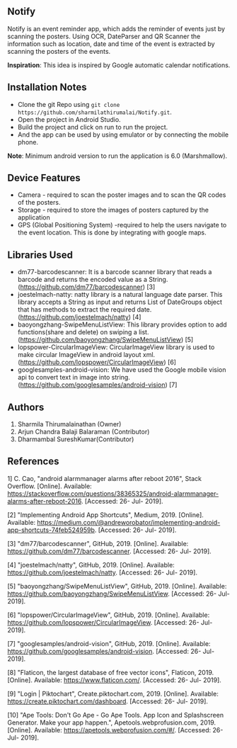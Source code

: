 ## Notify
Notify is an event reminder app, which adds the reminder of events just by scanning the posters. Using OCR, DateParser and QR Scanner the information such as location, date and time of the event is extracted by scanning the posters of the events.

**Inspiration**: This idea is inspired by Google automatic calendar notifications.    


## Installation Notes
* Clone the git Repo using `git clone https://github.com/sharmilathirumalai/Notify.git`.
* Open the project in Android Studio.
* Build the project and click on run to run the project.
* And the app can be used by using emulator or by connecting the mobile phone.

**Note**:	Minimum android version to run the application is 6.0 (Marshmallow).


## Device Features
* Camera - required to scan the poster images and to scan the QR codes of the posters.
* Storage - required to store the images of posters captured by the application
* GPS (Global Positioning System) -required to help the users navigate to the event location. This is done by integrating with google maps.


## Libraries Used
*	dm77-barcodescanner: It is a barcode scanner library that reads a barcode and returns the encoded value as a String. (https://github.com/dm77/barcodescanner) [3]
*	joestelmach-natty: natty library is a natural language date parser. This library accepts a String as input and returns List of DateGroups object that has methods to extract the required date. (https://github.com/joestelmach/natty) [4]
*	baoyongzhang-SwipeMenuListView: This library provides option to add functions(share and delete) on swiping a list. (https://github.com/baoyongzhang/SwipeMenuListView) [5]
*	lopspower-CircularImageView: CircularImageView library is used to make circular ImageView in android layout xml. (https://github.com/lopspower/CircularImageView) [6]
*	googlesamples-android-vision: We have used the Google mobile vision api to convert text in image into string. (https://github.com/googlesamples/android-vision) [7]


## Authors
1. Sharmila Thirumalainathan (Owner)
2. Arjun Chandra Balaji Balaraman (Contributor)
3. Dharmambal SureshKumar(Contributor)


## References
1] C. Cao, "android alarmmanager alarms after reboot 2016", Stack Overflow. [Online]. Available: https://stackoverflow.com/questions/38365325/android-alarmmanager-alarms-after-reboot-2016. [Accessed: 26- Jul- 2019].

[2] "Implementing Android App Shortcuts", Medium, 2019. [Online]. Available: https://medium.com/@andreworobator/implementing-android-app-shortcuts-74feb524959b. [Accessed: 26- Jul- 2019].

[3] "dm77/barcodescanner", GitHub, 2019. [Online]. Available: https://github.com/dm77/barcodescanner. [Accessed: 26- Jul- 2019].

[4] "joestelmach/natty", GitHub, 2019. [Online]. Available: https://github.com/joestelmach/natty. [Accessed: 26- Jul- 2019].

[5] "baoyongzhang/SwipeMenuListView", GitHub, 2019. [Online]. Available: https://github.com/baoyongzhang/SwipeMenuListView. [Accessed: 26- Jul- 2019].

[6] "lopspower/CircularImageView", GitHub, 2019. [Online]. Available: https://github.com/lopspower/CircularImageView. [Accessed: 26- Jul- 2019].

[7] "googlesamples/android-vision", GitHub, 2019. [Online]. Available: https://github.com/googlesamples/android-vision. [Accessed: 26- Jul- 2019].

[8] "Flaticon, the largest database of free vector icons", Flaticon, 2019. [Online]. Available: https://www.flaticon.com/. [Accessed: 26- Jul- 2019].

[9] "Login | Piktochart", Create.piktochart.com, 2019. [Online]. Available: https://create.piktochart.com/dashboard. [Accessed: 26- Jul- 2019].

[10] "Ape Tools: Don't Go Ape - Go Ape Tools. App Icon and Splashscreen Generator. Make your app happen.", Apetools.webprofusion.com, 2019. [Online]. Available: https://apetools.webprofusion.com/#/. [Accessed: 26- Jul- 2019].
